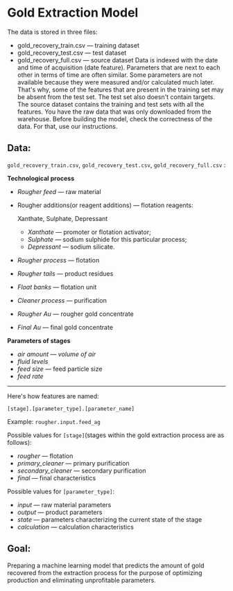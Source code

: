 
# Gold Extraction Model

The data is stored in three files:
- gold_recovery_train.csv — training dataset
- gold_recovery_test.csv — test dataset
- gold_recovery_full.csv — source dataset
Data is indexed with the date and time of acquisition (date feature). Parameters that are next to each other in terms of time are often similar.
Some parameters are not available because they were measured and/or calculated much later. That's why, some of the features that are present in the training set may be absent from the test set. The test set also doesn't contain targets.
The source dataset contains the training and test sets with all the features.
You have the raw data that was only downloaded from the warehouse. Before building the model, check the correctness of the data. For that, use our instructions.


## Data:

`gold_recovery_train.csv`, `gold_recovery_test.csv`, `gold_recovery_full.csv` :

**Technological process**

- *Rougher feed* — raw material

- Rougher additions(or reagent additions) — flotation reagents:

  Xanthate, Sulphate, Depressant

  - *Xanthate* — promoter or flotation activator;
  - *Sulphate* — sodium sulphide for this particular process;
  - *Depressant* — sodium silicate.

- *Rougher process* — flotation

- *Rougher tails* — product residues

- *Float banks* — flotation unit

- *Cleaner process* — purification

- *Rougher Au* — rougher gold concentrate

- *Final Au* — final gold concentrate

**Parameters of stages**

- *air amount — volume of air*
- *fluid levels*
- *feed size* — feed particle size
- *feed rate*

------

Here's how features are named:

```
[stage].[parameter_type].[parameter_name]
```

Example: `rougher.input.feed_ag`

Possible values for `[stage]`(stages within the gold extraction process are as follows):

- *rougher —* flotation
- *primary_cleaner* — primary purification
- *secondary_cleaner* — secondary purification
- *final* — final characteristics

Possible values for `[parameter_type]`:

- *input* — raw material parameters
- *output* — product parameters
- *state* — parameters characterizing the current state of the stage
- *calculation —* calculation characteristics

## Goal:

Preparing a machine learning model that predicts the amount of gold recovered from the extraction process for the purpose of optimizing production and eliminating unprofitable parameters.
